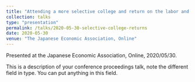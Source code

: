 ```yaml
---
title: "Attending a more selective college and return on the labor and marriage markets in Japan"
collection: talks
type: "presentation"
permalink: /talks/2020-05-30-selective-college-returns
date: 2020-05-30
venue: "The Japanese Economic Association, Online"
---
```


Presented at the Japanese Economic Association, Online, 2020/05/30.

This is a description of your conference proceedings talk, note the different field in type. You can put anything in this field.
